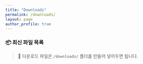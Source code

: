 ```yaml
---
title: "Downloads"
permalink: /downloads/
layout: page
author_profile: true
---
```


### 📦 최신 파일 목록

> 🔧 다운로드 파일은 `/downloads/` 폴더를 만들어 넣어두면 됩니다.
